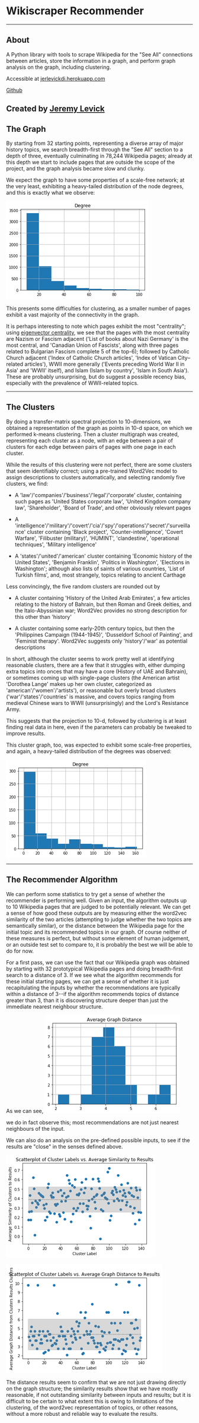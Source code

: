 Wikiscraper Recommender
=========================
---------
About
---------

A Python library with tools to scrape Wikipedia for the "See All" connections between articles, store the information in a
graph, and perform graph analysis on the graph, including clustering.

Accessible at <a href="https://jerlevickdi.herokuapp.com/">jerlevickdi.herokuapp.com</a>

<a href="https://github.com/jerlevick/wiki-graph">Github</a>

Created by <a href="mailto:jeremy.levick@mg.thedataincubator.com">Jeremy Levick</a> 
----------
The Graph
----------

By starting from 32 starting points, representing a diverse array of major history topics, we search breadth-first through the
"See All" section to a depth of three, eventually culminating in 78,244 Wikipedia pages; already at this depth we start 
to include pages that are outside the scope of the project, and the graph analysis became slow and clunky.


We expect the graph to have some properties of a scale-free network; at the very least, exhibiting a heavy-tailed distribution of the 
node degrees, and this is exactly what we observe: 

![Histogram of Node Degrees](nodehist.png)


This presents some difficulties for clustering, as a smaller number of pages exhibit a vast majority of the connectivity in the graph.

It is perhaps interesting to note which pages exhibit the most "centrality"; using <a href="https://en.wikipedia.org/wiki/Eigenvector_centrality">eigenvector centrality</a>, we see that the 
pages with the most centrality are Nazism or Fascism adjacent ('List of books about Nazi Germany' is the most central, and 'Canadian Union of Fascists',
along with three pages related to Bulgarian Fascism complete 5 of the top-6); followed by Catholic Church adjacent ('Index of Catholic Church articles', 
'Index of Vatican City–related articles'), WWII more generally ('Events preceding World War II in Asia' and 'WWII' itself), and Islam (Islam by country', 
'Islam in South Asia'). These are probably unsurprising, but do suggest a possible recency bias, especially with the prevalence of WWII-related topics.



-------------
The Clusters
-------------

By doing a transfer-matrix spectral projection to 10-dimensions, we obtained a representation of the graph as points in 10-d space, on which
we performed k-means clustering. Then a cluster multigraph was created, representing each cluster as a node, with an edge between a pair of 
clusters for each edge between pairs of pages with one page in each cluster. 

While the results of this clustering were not perfect, there are some clusters that seem identifiably correct; using a pre-trained Word2Vec
model to assign descriptions to clusters automatically, and selecting randomly five clusters, we find:

- A 'law'/'companies'/'business'/'legal'/'corporate' cluster, containing such pages as 'United States corporate law', 'United Kingdom company law',
'Shareholder', 'Board of Trade', and other obviously relevant pages

- A 'intelligence'/'military'/'covert'/'cia'/'spy'/'operations'/'secret'/'surveillance' cluster containing 'Black project', 'Counter-intelligence', 
'Covert Warfare', 'Filibuster (military)', 'HUMINT', 'clandestine', 'operational techniques', 'Military intelligence'

- A 'states'/'united'/'american' cluster containing 'Economic history of the United States', 'Benjamin Franklin', 'Politics in Washington', 
'Elections in Washington'; although also lists of saints of various countries, 'List of Turkish films', and, most strangely, topics relating to 
ancient Carthage

Less convincingly, the five random clusters are rounded out by 
- A cluster containing 'History of the United Arab Emirates', a few articles relating to the history of Bahrain, but then Roman and Greek deities, and
the Italo-Abyssinian war; Word2Vec provides no strong description for this other than 'history'

- A cluster containing some early-20th century topics, but then the 'Philippines Campaign (1944-1945)', 'Dusseldorf School of Painting', and 'Feminist therapy'.
Word2Vec suggests only 'history'/'war' as potential descriptions

In short, although the cluster seems to work pretty well at identifying reasonable clusters, there are a few that it struggles with, either dumping extra
topics into onces that may have a core (History of UAE and Bahrain), or sometimes coming up with single-page clusters (the American artist 'Dorothea Lange' 
makes up her own cluster, categorized as 'american'/'women'/'artists'), or reasonable but overly broad clusters ('war'/'states'/'countries' is massive, and 
covers topics ranging from medieval Chinese wars to WWII (unsurprisingly) and the Lord's Resistance Army.  

This suggests that the projection to 10-d, followed by clustering is at least finding real data in here, even if the parameters can probably be tweaked to 
improve results. 



This cluster graph, too, was expected to exhibit some scale-free properties, and again, a heavy-tailed distribution of the degrees was observed:

![Histogram of Cluster Graph Degrees](clusterhist.png)

---------------
The Recommender Algorithm
---------------

We can perform some statistics to try get a sense of whether the recommender is performing well. Given an input, the algorithm outputs up to 10 Wikipedia pages that are judged to be potentially relevant. We can get a sense of how good these outputs are by measuring either the word2vec similarity of the two articles (attempting to judge whether the two topics are semantically similar), or the distance between the Wikipedia page for the initial topic and its recommended topics in our graph.
Of course neither of these measures is perfect, but without some element of human judgement, or an outside test set to compare to, it is probably the best we will be able to do for now. 

For a first pass, we can use the fact that our Wikipedia graph was obtained by starting with 32 prototypical Wikipedia pages and doing breadth-first search to a distance of 3. If we see what the algorithm recommends for these initial starting pages, we can get a sense of whether it is just recapitulating the inputs by whether the recommendations are typically within a distance of 3--if the algorithm recommends topics of distance greater than 3, than it is discovering structure deeper than just the immediate nearest neighbour structure. 

As we can see, 
![Average Graph Distance for 32 Original Inputs to Their Results](graph_dist.png)

we do in fact observe this; most recommendations are not just nearest neighbours of the input. 

We can also do an analysis on the pre-defined possible inputs, to see if the results are "close" in the senses defined above. 

![Average Similarity of Clusters to their Results](clustersim.png)

![Average Graph Distance from Clusters to their Results](clusterdist.png)

The distance results seem to confirm that we are not just drawing directly on the graph structure; the similarity results show that we have mostly reasonable, if not outstanding similarity between inputs and results; but it is difficult to be certain to what extent this is owing to limitations of the clustering, of the word2vec representation of topics, or other reasons, without a more robust and reliable way to evaluate the results.
